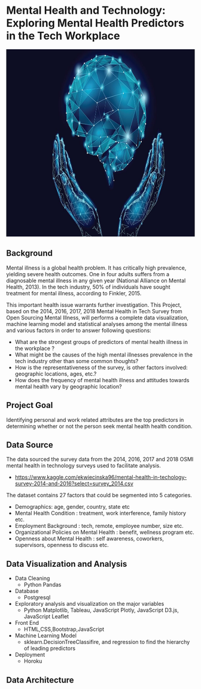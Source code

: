 # Mental Health and Technology: Exploring Mental Health Predictors in the Tech Workplace

<img src="worldmentalhealthday_16x9.jpg" height="500" width="900" />


## Background

Mental illness is a global health problem. It has critically high prevalence, yielding severe health outcomes. One in four adults suffers from a diagnosable mental illness in any given year (National Alliance on Mental Health, 2013). In the tech industry, 50% of individuals have sought treatment for mental illness, according to Finkler, 2015.

This important health issue warrants further investigation. This Project, based on the 2014, 2016, 2017, 2018 Mental Health in Tech Survey from Open Sourcing Mental Illness, will performs a complete data visualization, machine learning model and statistical analyses among the mental illness and various factors in order to answer following questions:

- What are the strongest groups of predictors of mental health illness in the workplace ?
- What might be the causes of the high mental illnesses prevalence in the tech industry other than some common thoughts?
- How is the representativeness of the survey, is other factors involved: geographic locations, ages, etc.?
- How does the frequency of mental health illness and attitudes towards mental health vary by geographic location?

## Project Goal

Identifying personal and work related attributes are the top predictors in determining whether or not the person seek mental health health condition. 

## Data Source

The data sourced the survey data from the 2014, 2016, 2017 and 2018 OSMI mental health in technology surveys used to facilitate analysis.
- https://www.kaggle.com/ekwiecinska96/mental-health-in-techology-survey-2014-and-2016?select=survey_2014.csv

The dataset contains 27 factors that could be segmented into 5 categories.

   - Demographics: age, gender, country, state etc
   - Mental Health Condition : treatment, work interference, family history etc.
   - Employment Background : tech, remote, employee number, size etc.
   - Organizational Policies on Mental Health : benefit, wellness program etc.
   - Openness about Mental Health : self awareness, coworkers, supervisors, openness to discuss etc.
   
 ## Data Visualization and Analysis
 
 - Data Cleaning 
     - Python Pandas 
 - Database 
     -  Postgresql
 - Exploratory analysis and visualization on the major variables
     - Python Matplotlib, Tableau, JavaScript Plotly, JavaScript D3.js, JavaScript Leaflet 
 - Front End 
     - HTML,CSS,Bootstrap,JavaScript
 - Machine Learning Model
     - sklearn.DecisionTreeClassifire, and regression to find the hierarchy of leading predictors
 - Deployment 
     - Horoku
  
  ## Data Architecture
 

